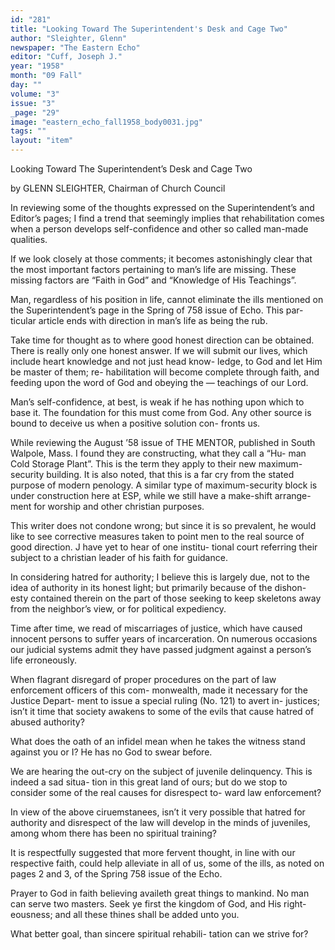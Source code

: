```yaml
---
id: "281"
title: "Looking Toward The Superintendent's Desk and Cage Two"
author: "Sleighter, Glenn"
newspaper: "The Eastern Echo"
editor: "Cuff, Joseph J."
year: "1958"
month: "09 Fall"
day: ""
volume: "3"
issue: "3"
_page: "29"
image: "eastern_echo_fall1958_body0031.jpg"
tags: ""
layout: "item"
---
```

Looking Toward
The Superintendent’s Desk
and Cage Two

by GLENN SLEIGHTER,
Chairman of Church Council

In reviewing some of the thoughts expressed
on the Superintendent’s and Editor’s pages; I find
a trend that seemingly implies that rehabilitation
comes when a person develops self-confidence and
other so called man-made qualities.

If we look closely at those comments; it becomes
astonishingly clear that the most important factors
pertaining to man’s life are missing. These missing
factors are “Faith in God” and “Knowledge of His
Teachings”.

Man, regardless of his position in life, cannot
eliminate the ills mentioned on the Superintendent’s
page in the Spring of 758 issue of Echo. This par-
ticular article ends with direction in man’s life as
being the rub.

Take time for thought as to where good honest
direction can be obtained. There is really only one
honest answer. If we will submit our lives, which
include heart knowledge and not just head know-
ledge, to God and let Him be master of them; re-
habilitation will become complete through faith,
and feeding upon the word of God and obeying the —
teachings of our Lord.

Man’s self-confidence, at best, is weak if he has
nothing upon which to base it. The foundation for
this must come from God. Any other source is
bound to deceive us when a positive solution con-
fronts us.

While reviewing the August ’58 issue of THE
MENTOR, published in South Walpole, Mass. I
found they are constructing, what they call a “Hu-
man Cold Storage Plant”. This is the term they
apply to their new maximum-security building. It
is also noted, that this is a far cry from the stated
purpose of modern penology. A similar type of
maximum-security block is under construction here
at ESP, while we still have a make-shift arrange-
ment for worship and other christian purposes.

This writer does not condone wrong; but since
it is so prevalent, he would like to see corrective
measures taken to point men to the real source of
good direction. J have yet to hear of one institu-
tional court referring their subject to a christian
leader of his faith for guidance.

In considering hatred for authority; I believe
this is largely due, not to the idea of authority in its
honest light; but primarily because of the dishon-
esty contained therein on the part of those seeking
to keep skeletons away from the neighbor’s view,
or for political expediency.

Time after time, we read of miscarriages of
justice, which have caused innocent persons to suffer
years of incarceration. On numerous occasions our
judicial systems admit they have passed judgment
against a person’s life erroneously.

When flagrant disregard of proper procedures
on the part of law enforcement officers of this com-
monwealth, made it necessary for the Justice Depart-
ment to issue a special ruling (No. 121) to avert in-
justices; isn’t it time that society awakens to some of
the evils that cause hatred of abused authority?

What does the oath of an infidel mean when he
takes the witness stand against you or I? He has
no God to swear before.

We are hearing the out-cry on the subject of
juvenile delinquency. This is indeed a sad situa-
tion in this great land of ours; but do we stop to
consider some of the real causes for disrespect to-
ward law enforcement?

In view of the above ciruemstanees, isn’t it very
possible that hatred for authority and disrespect of
the law will develop in the minds of juveniles, among
whom there has been no spiritual training?

It is respectfully suggested that more fervent
thought, in line with our respective faith, could help
alleviate in all of us, some of the ills, as noted on
pages 2 and 3, of the Spring 758 issue of the Echo.

Prayer to God in faith believing availeth great
things to mankind. No man can serve two masters.
Seek ye first the kingdom of God, and His right-
eousness; and all these thines shall be added unto
you.

What better goal, than sincere spiritual rehabili-
tation can we strive for?
